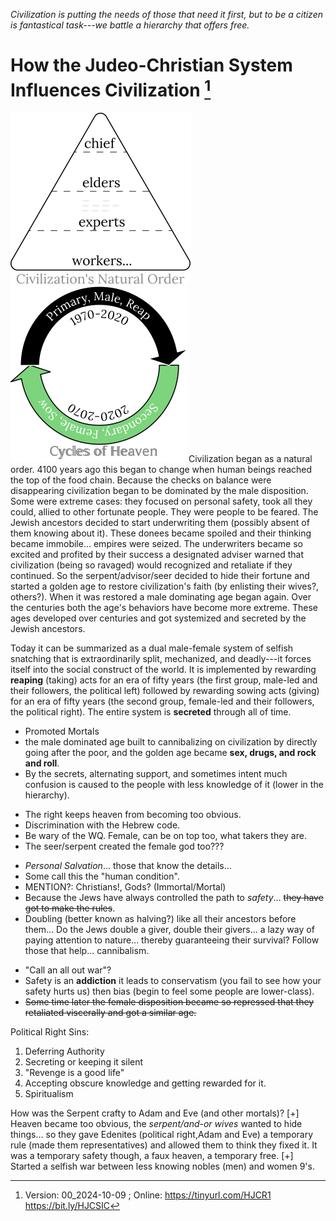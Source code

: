 [^Information]: Version: 00_2024-10-09 ; Online: <https://tinyurl.com/HJCR1> <https://bit.ly/HJCSIC>

*Civilization is putting the needs of those that need it first, but to be a citizen is fantastical task---we battle a hierarchy that offers free.*

# How the Judeo-Christian System Influences Civilization [^Information]

![](images/05_ages-of-civilization_eden.svg)![](images/10_cycles-of-heaven.svg)Civilization began as a natural order. 4100 years ago this began to change when human beings reached the top of the food chain. Because the checks on balance were disappearing civilization began to be dominated by the male disposition. Some were extreme cases: they focused on personal safety, took all they could, allied to other fortunate people. They were people to be feared. The Jewish ancestors decided to start underwriting them (possibly absent of them knowing about it). These donees became spoiled and their thinking became immobile... empires were seized. The underwriters became so excited and profited by their success a designated adviser warned that civilization (being so ravaged) would recognized and retaliate if they continued. So the serpent/advisor/seer decided to hide their fortune and started a golden age to restore civilization's faith (by enlisting their wives?, others?). When it was restored a male dominating age began again. Over the centuries both the age's behaviors have become more extreme. These ages developed over centuries and got systemized and secreted by the Jewish ancestors. 

Today it can be summarized as a dual male-female system of selfish snatching that is extraordinarily split, mechanized, and deadly---it forces itself into the social construct of the world. It is implemented by rewarding **reaping** (taking) acts for an era of fifty years (the first group, male-led and their followers, the political left) followed by rewarding sowing acts (giving) for an era of fifty years (the second group, female-led and their followers, the political right). The entire system is **secreted** through all of time.

* Promoted Mortals
* the male dominated age built to cannibalizing on civilization by directly going after the poor, and the golden age became **sex, drugs, and rock and roll**.
* By the secrets, alternating support, and sometimes intent much confusion is caused to the people with less knowledge of it (lower in the hierarchy).
+ The right keeps heaven from becoming too obvious.
+ Discrimination with the Hebrew code.
+ Be wary of the WQ. Female, can be on top too, what takers they are.
+ The seer/serpent created the female god too???
* *Personal Salvation*... those that know the details...
* Some call this the "human condition".
* MENTION?: Christians!, Gods? (Immortal/Mortal)
* Because the Jews have always controlled the path to *safety*... ~~they have got to make the rules~~.
* Doubling (better known as halving?) like all their ancestors before them... Do the Jews double a giver, double their givers... a lazy way of paying attention to nature... thereby guaranteeing their survival? Follow those that help... cannibalism.
<!-- * The first group's success becomes so **addictive** that they eventually begin cannibalizing on civilization. It has built to the Jews making mis-fortunate people. -->
* "Call an all out war"?
* Safety is an **addiction** it leads to conservatism (you fail to see how your safety hurts us) then bias (begin to feel some people are lower-class).
* ~~Some time later the female disposition became so repressed that they retaliated viscerally and got a similar age.~~

Political Right Sins:
1) Deferring Authority
2) Secreting or keeping it silent
3) "Revenge is a good life"
4) Accepting obscure knowledge and getting rewarded for it.
5) Spiritualism

How was the Serpent crafty to Adam and Eve (and other mortals)?
[+] Heaven became too obvious, the *serpent/and-or wives* wanted to hide things... so they gave Edenites (political right,Adam and Eve) a temporary rule (made them representatives) and allowed them to think they fixed it. It was a temporary safety though, a faux heaven, a temporary free.
[+] Started a selfish war between less knowing nobles (men) and women 9's.